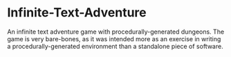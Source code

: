 # Infinite-Text-Adventure
An infinite text adventure game with procedurally-generated dungeons. The game is very bare-bones, as it was intended more as an exercise in writing a procedurally-generated environment than a standalone piece of software.


